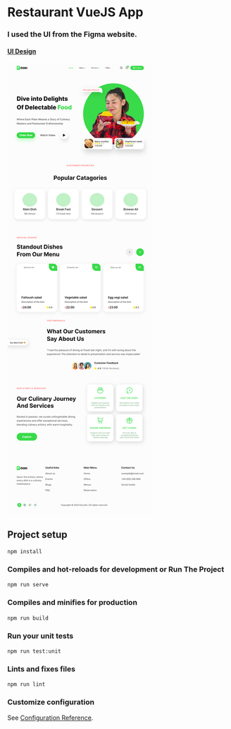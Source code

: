 # Restaurant VueJS App

### I used the UI from the Figma website.
#### [UI Design](https://www.figma.com/file/oFVK4ormdKxtvxiyXjfAza/Restaurant-Website-UI-Template-(Community)?type=design&node-id=0%3A1&mode=design&t=08SzVRgWvY72KCon-1)

![UI Design](./src/assets/img/UI.png)


## Project setup

```
npm install
```

### Compiles and hot-reloads for development or Run The Project

```
npm run serve
```

### Compiles and minifies for production

```
npm run build
```

### Run your unit tests

```
npm run test:unit
```

### Lints and fixes files

```
npm run lint
```

### Customize configuration

See [Configuration Reference](https://cli.vuejs.org/config/).

